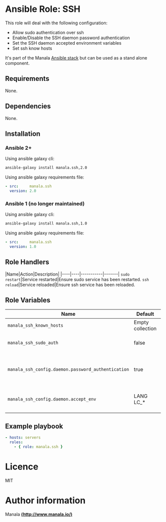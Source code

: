 # Ansible Role: SSH

This role will deal with the following configuration:
- Allow sudo authentication over ssh
- Enable/Disable the SSH daemon password authentication
- Set the SSH daemon accepted environment variables
- Set ssh know hosts

It's part of the Manala <a href="http://www.manala.io" target="_blank">Ansible stack</a> but can be used as a stand alone component.

## Requirements

None.

## Dependencies

None.

## Installation

### Ansible 2+

Using ansible galaxy cli:

```bash
ansible-galaxy install manala.ssh,2.0
```

Using ansible galaxy requirements file:

```yaml
- src:     manala.ssh
  version: 2.0
```

### Ansible 1 (no longer maintained)

Using ansible galaxy cli:

```bash
ansible-galaxy install manala.ssh,1.0
```

Using ansible galaxy requirements file:

```yaml
- src:     manala.ssh
  version: 1.0
```

## Role Handlers

|Name|Action|Description|
|----|----|-----------|-------|
`sudo restart`|Service restarted|Ensure sudo service has been restarted.
`ssh reload`|Service reloaded|Ensure ssh service has been reloaded.

## Role Variables

|Name|Default|Type|Description|
|----|----|-----------|-------|
`manala_ssh_known_hosts`|Empty collection|Collection|Ssh known hosts.
`manala_ssh_sudo_auth`|false|Binary|Allow sudo authentication over ssh.
`manala_ssh_config.daemon.password_authentication`|true|Binary|Enable/Disable the SSH daemon password authentication.
`manala_ssh_config.daemon.accept_env`|LANG LC_*|String|SSH daemon accepted environment variables.

## Example playbook

```yaml
- hosts: servers
  roles:
    - { role: manala.ssh }
```

# Licence

MIT

# Author information

Manala [**(http://www.manala.io/)**](http://www.manala.io)
